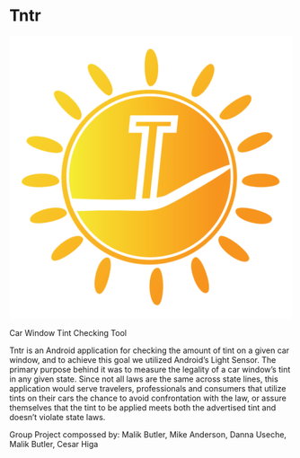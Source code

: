 # Tntr

![alt tag](https://raw.githubusercontent.com/L-M-V-A/Tntr/master/main/app/src/main/res/drawable/logo.png)

Car Window Tint  Checking Tool

  Tntr is an Android application for checking the amount of tint on a given car window, and to achieve this goal we utilized Android’s Light Sensor. The primary purpose behind it was to measure the legality of a car window’s tint in any given state. Since not all laws are the same across state lines, this application would serve travelers, professionals and consumers that utilize tints on their cars the chance to avoid confrontation with the law, or assure themselves that the tint to be applied meets both the advertised tint and doesn’t violate state laws. 

Group Project compossed by: Malik Butler, Mike Anderson, Danna Useche, Malik Butler, Cesar Higa
